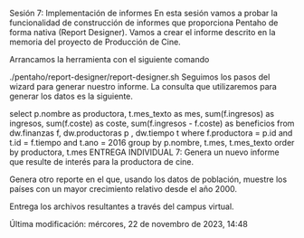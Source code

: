Sesión 7: Implementación de informes
En esta sesión vamos a probar la funcionalidad de construcción de informes que proporciona Pentaho de forma nativa (Report Designer). Vamos a crear el informe descrito en la memoria del proyecto de Producción de Cine.

Arrancamos la herramienta con el siguiente comando

./pentaho/report-designer/report-designer.sh
Seguimos los pasos del wizard para generar nuestro informe. La consulta que utilizaremos para generar los datos es la siguiente.

select p.nombre as productora, t.mes_texto as mes, sum(f.ingresos) as ingresos, sum(f.coste) as coste, 
       sum(f.ingresos - f.coste) as beneficios
from dw.finanzas f, dw.productoras p , dw.tiempo t 
where f.productora = p.id and t.id = f.tiempo 
  and t.ano = 2016
group by p.nombre, t.mes, t.mes_texto 
order by productora, t.mes
ENTREGA INDIVIDUAL 7: Genera un nuevo informe que resulte de interés para la productora de cine. 

Genera otro reporte en el que, usando los datos de población, muestre los países con un mayor crecimiento relativo desde el año 2000.

Entrega los archivos resultantes a través del campus virtual.

Última modificación: mércores, 22 de novembro de 2023, 14:48